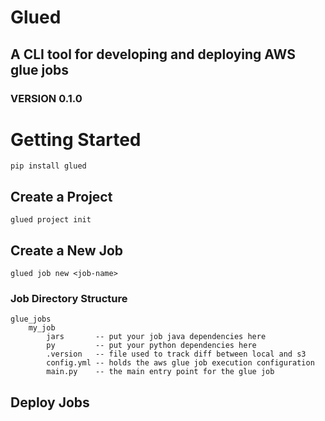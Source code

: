 # Glued
## A CLI tool for developing and deploying AWS glue jobs
### VERSION 0.1.0

# Getting Started
```
pip install glued
```

## Create a Project
```
glued project init
```

## Create a New Job
```
glued job new <job-name>
```

### Job Directory Structure
```
glue_jobs
    my_job
        jars       -- put your job java dependencies here
        py         -- put your python dependencies here
        .version   -- file used to track diff between local and s3
        config.yml -- holds the aws glue job execution configuration
        main.py    -- the main entry point for the glue job
```



## Deploy Jobs
